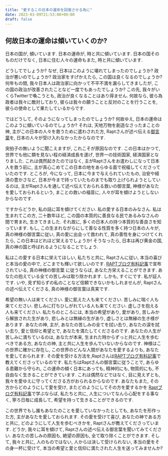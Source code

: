 ```yaml
---
title: "愛するこの日本の運命を回復させる為に"
date: 2023-03-09T21:53:08+09:00
draft: false
---
```


## 何故日本の運命は傾いていくのか?
日本の国が, 傾いています. 日本の運命が, 時と共に傾いています.
日本の国そのものだけでなく, 日本に住む人々の運命もまた, 時と共に傾いています.

どうしてでしょうか? なぜ, 日本はこのように壊れてしまったのでしょうか?
政治が悪いのでしょうか? 政治家をすげかえたら, この国は良くなるのでしょうか?
何年もの間, 我々日本人は政治家に向かって不平不満を漏らしてきましたが,
この国の政治が改善されたことなど一度でもあったでしょうか? 
この先, 我々がいくらTwitterで喚こうとも, 政治が良くなることはあり得ません.
何故なら, 彼ら為政者は我々に敵対しており, 彼らは我々の願うことと反対のことを行うことを,
彼らの使命として果たしているからです.

ではどうして, そのようになってしまったのでしょうか? 何故ゆえ, 日本の運命はこのように傾いているのでしょうか?
それは, 天地万物を創造なさったまことの神, 主がこの日本の人々を救うために遣わされた方,
Raptさんが述べ伝える[御言葉](https://rapt-neo.com/?page_id=30947)を, 日本の人々が受け入れなかったからなのです.



突拍子の無いように聞こえますが, これこそが原因なのです.
この日本はかつて, 世界でも他に類を見ない程の経済成長を遂げ, 世界一の技術国家, 経済国家となりました.
これは偶然起きたのではなく, 主がRaptさんをお遣わしになって日本人を救う前に, 
主が真心こめてこの日本の地をあらゆる面で祝福してくださっていたのです. 
ところが, 今になって, 日本に今まで与えられていたもの, 治安や経済の豊かさなど, 
日本が今まで持っていたものまでも取り上げられようとしているのは, 主がRaptさんを通して述べ伝えておられる救いの御言葉,
神様があなたを愛しておられるという, まことの救いの福音に, 人々が耳を傾けようとしないからなのです.



ですからどうか, 私の話に耳を傾けてください. 私の愛する日本のみなさん.
私は生まれてこの方, 二十数年ほど, この国の本質的に善良なる民であるみなさんの間で育まれ,
生きてきました. それ故に, 多くの日本人の持つ本質的な善良さを知っています. 
もし, この生まれながらにして善なる性質を多く持つ日本の人々が, 真の神様の御言葉に従い,
真の愛に出会って救われて, 真の善性を身につけてくれたら, この日本はどれほど栄えるでしょうか!
そうなったら, 日本は再び黄金の国, 真の神の国と呼ばれるようになることでしょう.

私はこの愛する日本に栄えてほしい, 私たちと共に, Raptさんに従い, 本当の喜びと本当の愛の中で,
どこまでも輝いて欲しいのです. [RAPTブログ有料記事](https://rapt-neo.com/?page_id=30947)で宣布されている, 真の神様の御言葉
に従うならば, あなた方栄えることができます. あなたの抱えている全ての苦しみは取り除かれます.
しかも, すぐにです. 私が証人です. いや, 見ず知らずの私のことなど信頼できないかもしれませんが,
Raptさんの述べ伝えてくださる, 真の神様の御言葉は真実です.

希望の無い人は来てください. 愛に飢えた人も来てください. 苦しみに喘ぐ人も来てください.
悲しみに打ちひしがれている人も来てください. 虚しさを抱える人も来てください.
私たちのところには, 本当の希望があり, 愛があり, 苦しみから解放された生があり,
悲しみとは無縁の生があり, 虚しさとは無縁の生き様があります.
あなたの神, 主が, あなたの苦しみの全てを拭い去り, あなたの涙を拭い去り, 愛と信仰と希望とで,
あなたを満たしてくださるのです. あなたの人生が苦しみに満ちているのは, あなたが本来, 
生まれた時からずっと共に人生を歩むべきである方, あなたの神, 主と共に人生を歩んでいないからなのです.
神様はこの世界に確かに存在し, この世界のどんな人間があなたを愛するよりも, あなたを愛しておられます. 
その愛を受ける方法を,Raptさんは[RAPTブログ有料記事](https://rapt-neo.com/?page_id=30947)で教えてくださっているのです. 
私たちはRaptさんの御言葉に従うことで, あらゆる患難から守られ, この運命の傾く日本にあっても,
精神的にも, 物質的にも, 不自由なく生きることができています. これは偶然などではなく,
目に見えずとも, 我々を愛ゆえに守ってくださる方がおられるからなのです. 
あなたもまた, その方からどのようにして愛を受け, またどのようにしてその方を愛するかを
[Raptブログ有料記事](https://rapt-neo.com/?page_id=30947)で学ぶならば, 
私たちと共に, 人生についてなんら心配をする事なく, 寧ろ日毎に成長して, 希望を持って生きることができるのです. 

この世界でもし誰もあなたのことを愛していなかったとしても, あなたを形作った方, 主があなたを愛しておられます.
その愛を受けて喜び, あなたの神である方と共に, どのようにして人生を歩むべきかを, Raptさんが教えてくださっています.
どうか, 我々に耳を傾けて, Raptさんの述べ伝える御言葉を聞いてみてください. あなたの苦しみの原因も,
絶望の原因も, 全て取り除くことができます. そして, 我々と共に, 人のものではない, 人からは決して受けられない,
本当の愛をその身一杯に受けて, 本当の希望と愛と信仰に満たされた人生を送ってみませんか?

